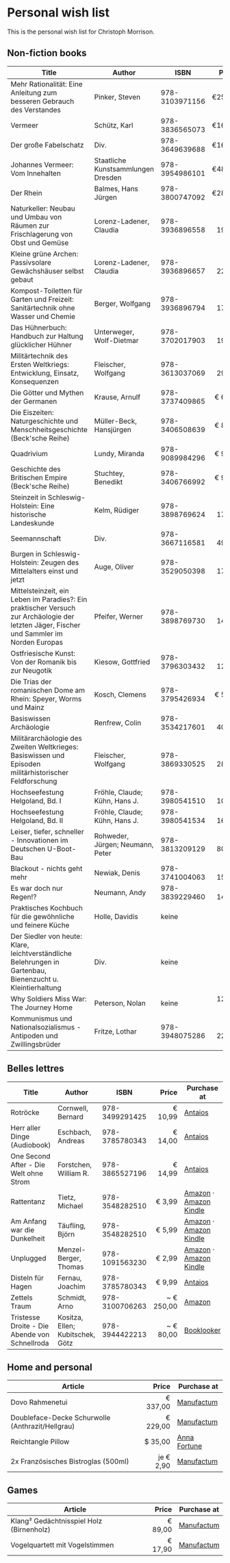 # Personal wish list
This is the personal wish list for Christoph Morrison.

## Non-fiction books
| Title                                                                                                                                     | Author                             | ISBN           |     Price | Purchase at                                                                                                                                                                        |
|-------------------------------------------------------------------------------------------------------------------------------------------|------------------------------------|----------------|----------:|------------------------------------------------------------------------------------------------------------------------------------------------------------------------------------|
| Mehr Rationalität: Eine Anleitung zum besseren Gebrauch des Verstandes                                                                    | Pinker, Steven                     | 978-3103971156 |    €25,00 | [Antaios](https://antaios.de/detail/index/sArticle/136991)                                                                                                                         |
| Vermeer                                                                                                                                   | Schütz, Karl                       | 978-3836565073 |    €16,00 | [Antaios](https://antaios.de/detail/index/sArticle/136993)                                                                                                                         |
| Der große Fabelschatz                                                                                                                     | Div.                               | 978-3649639688 |    €16,00 | [Antaios](https://antaios.de/detail/index/sArticle/136995)                                                                                                                         |
| Johannes Vermeer: Vom Innehalten                                                                                                          | Staatliche Kunstsammlungen Dresden | 978-3954986101 |    €48,00 | [Antaios](https://antaios.de/detail/index/sArticle/136998)                                                                                                                         |
| Der Rhein                                                                                                                                 | Balmes, Hans Jürgen                | 978-3800747092 |    €28,00 | [Antaios](https://antaios.de/search?addArticle=9783103974300)                                                                                                                      |
| Naturkeller: Neubau und Umbau von Räumen zur Frischlagerung von Obst und Gemüse                                                           | Lorenz-Ladener, Claudia            | 978-3936896558 |   € 19,90 | [Antaios](https://antaios.de/search?addArticle=9783936896558)                                                                                                                      |
| Kleine grüne Archen: Passivsolare Gewächshäuser selbst gebaut                                                                             | Lorenz-Ladener, Claudia            | 978-3936896657 |   € 22,90 | [Antaios](https://antaios.de/search?addArticle=9783936896657)                                                                                                                      |
| Kompost-Toiletten für Garten und Freizeit: Sanitärtechnik ohne Wasser und Chemie                                                          | Berger, Wolfgang                   | 978-3936896794 |   € 17,95 | [Antaios](https://antaios.de/search?addArticle=9783936896794)                                                                                                                      |
| Das Hühnerbuch: Handbuch zur Haltung glücklicher Hühner                                                                                   | Unterweger, Wolf-Dietmar           | 978-3702017903 |   € 19,90 | [Antaios](https://antaios.de/search?addArticle=9783702017903)                                                                                                                      |
| Militärtechnik des Ersten Weltkriegs: Entwicklung, Einsatz, Konsequenzen                                                                  | Fleischer, Wolfgang                | 978-3613037069 |   € 29,90 | [Antaios](https://antaios.de/search?addArticle=9783613037069)                                                                                                                      |
| Die Götter und Mythen der Germanen                                                                                                        | Krause, Arnulf                     | 978-3737409865 |    € 6,00 | [Antaios](https://antaios.de/search?addArticle=9783737409865)                                                                                                                      |
| Die Eiszeiten: Naturgeschichte und Menschheitsgeschichte (Beck'sche Reihe)                                                                | Müller-Beck, Hansjürgen            | 978-3406508639 |    € 8,95 | [Antaios](https://antaios.de/search?addArticle=9783406508639)                                                                                                                      |
| Quadrivium                                                                                                                                | Lundy, Miranda                     | 978-9089984296 |    € 9,95 | [Antaios](https://antaios.de/search?addArticle=978-9089984296)                                                                                                                     |
| Geschichte des Britischen Empire (Beck'sche Reihe)                                                                                        | Stuchtey, Benedikt                 | 978-3406766992 |    € 9,95 | [Antaios](https://antaios.de/search?addArticle=9783406766992)                                                                                                                      |
| Steinzeit in Schleswig-Holstein: Eine historische Landeskunde                                                                             | Kelm, Rüdiger                      | 978-3898769624 |   € 17,95 | [Antaios](https://antaios.de/search?addArticle=978-3898769624)                                                                                                                     |
| Seemannschaft                                                                                                                             | Div.                               | 978-3667116581 |   € 49,90 | [Antaios](https://antaios.de/search?addArticle=978-3667116581)                                                                                                                     |
| Burgen in Schleswig-Holstein: Zeugen des Mittelalters einst und jetzt                                                                     | Auge, Oliver                       | 978-3529050398 |   € 17,95 | [Amazon](https://smile.amazon.de/dp/3529050393/)                                                                                                                                   |
| Mittelsteinzeit, ein Leben im Paradies?: Ein praktischer Versuch zur Archäologie der letzten Jäger, Fischer und Sammler im Norden Europas | Pfeifer, Werner                    | 978-3898769730 |   € 14,95 | [Amazon](https://smile.amazon.de/dp/3898769739/)                                                                                                                                   |
| Ostfriesische Kunst: Von der Romanik bis zur Neugotik                                                                                     | Kiesow, Gottfried                  | 978-3796303432 |   € 12,89 | [Amazon](https://smile.amazon.de/dp/3796303439/)                                                                                                                                   |
| Die Trias der romanischen Dome am Rhein: Speyer, Worms und Mainz                                                                          | Kosch, Clemens                     | 978-3795426934 |    € 5,00 | [Antaios](https://antaios.de/search?addArticle=9783795426934)                                                                                                                      |
| Basiswissen Archäologie                                                                                                                   | Renfrew, Colin                     | 978-3534217601 | ~ € 40,00 | [Booklooker](https://www.booklooker.de/B%C3%BCcher/Colin-Bahn-Renfrew+Basiswissen-Arch%C3%A4ologie-Theorien-Methoden-Praxis/id/A02vav0N01ZZ8)                                      |
| Militärarchäologie des Zweiten Weltkrieges: Basiswissen und Episoden militärhistorischer Feldforschung                                    | Fleischer, Wolfgang                | 978-3869330525 |   € 28,80 | [Amazon](https://smile.amazon.de/dp/386933052X/)                                                                                                                                   |
| Hochseefestung Helgoland, Bd. I                                                                                                           | Fröhle, Claude; Kühn, Hans J.      | 978-3980541510 |   € 10,00 | [Booklooker](https://www.booklooker.de/B%C3%BCcher/Claude-K%C3%BChn-Fr%C3%B6hle+Hochseefestung-Helgoland-Eine-milit%C3%A4rhistorische-Entdeckungsreise-1890-1920/id/A02yFpIR01ZZo) |
| Hochseefestung Helgoland, Bd. II                                                                                                          | Fröhle, Claude; Kühn, Hans J.      | 978-3980541534 |   € 16,00 | [Booklooker](https://www.booklooker.de/B%C3%BCcher/Claude-K%C3%BChn-Fr%C3%B6hle+Hochseefestung-Helgoland-Eine-milit%C3%A4rhistorische-Entdeckungsreise-1934-1947/id/A01KgqOE01ZZ4) |
| Leiser, tiefer, schneller - Innovationen im Deutschen U-Boot-Bau                                                                          | Rohweder, Jürgen; Neumann, Peter   | 978-3813209129 |   € 80,00 | [Booklooker](https://www.booklooker.de/B%C3%BCcher/J%C3%BCrgen-Neumann-Rohweder+Leiser-tiefer-schneller-Innovationen-im-Deutschen-U-Boot-Bau/id/A02yB6zw01ZZf)                     |
| Blackout - nichts geht mehr                                                                                                               | Newiak, Denis                      | 978-3741004063 |   € 15,00 | Vorbestellbar bei [Beck](https://www.beck-shop.de/newiak-blackout-nichts-geht-mehr/product/33386706)                                                                               |
| Es war doch nur Regen!?                                                                                                                   | Neumann, Andy                      | 978-3839229460 |   € 14,00 | [Antaios](https://antaios.de/search?addArticle=978-3839229460)                                                                                                                     |
| Praktisches Kochbuch für die gewöhnliche und feinere Küche                                                                                | Holle, Davidis                     | keine          |      var. | [Booklooker](https://www.booklooker.de/B%C3%BCcher/Angebote/titel=Praktisches+Kochbuch+f%C3%BCr+die+gew%C3%B6hnliche+und+feinere+K%C3%BCche+unter+besonderer)                      |
| Der Siedler von heute: Klare, leichtverständliche Belehrungen in Gartenbau, Bienenzucht u. Kleintierhaltung                               | Div.                               | keine          |      var. | [Booklooker](https://www.booklooker.de/B%C3%BCcher/Angebote/titel=Der+Siedler+von+heute+Klare+leichtverst%C3%A4ndliche+Belehrungen+in+Gartenbau+Bienenzucht)                       |
| Why Soldiers Miss War: The Journey Home                                                                                                   | Peterson, Nolan                    | keine          | 12,73 € | [Kindle](https://www.amazon.de/Why-Soldiers-Miss-War-Journey-ebook/dp/B07YCVFF4R) |                                                                                                 |
| Kommunismus und Nationalsozialismus - Antipoden und Zwillingsbrüder | Fritze, Lothar                    | 978-3948075286 | € 22,00 | [Antaios](https://antaios.de/search?addArticle=978-3948075286) |


## Belles lettres
| Title                                         |Author| ISBN           |                                                                                                                                    Price | Purchase at                                                                                                                            |
|-----------------------------------------------|------|----------------|-----------:|----------------------------------------------------------------------------------------------------------------------------------------|
| Rotröcke                                      |Cornwell, Bernard| 978-3499291425 |  € 10,99 | [Antaios](https://antaios.de/search?addArticle=978-3499291425)|
| Herr aller Dinge (Audiobook)                  |Eschbach, Andreas| 978-3785780343 |€ 14,00 | [Antaios](https://antaios.de/search?addArticle=978-3785780343)|
| One Second After - Die Welt ohne Strom        |Forstchen, William R.| 978-3865527196 | € 14,99 | [Antaios](https://antaios.de/search?addArticle=978-3865527196) |
| Rattentanz                                    |Tietz, Michael| 978-3548282510 |€ 3,99 | [Amazon](https://www.amazon.de/dp/3548282512/) &middot; [Amazon Kindle](https://www.amazon.de/dp/B006YVTB2C)|
| Am Anfang war die Dunkelheit                  |Täufling, Björn| 978-3548282510 | € 5,99 | [Amazon](https://www.amazon.de/dp/3745059603/) &middot; [Amazon Kindle](https://www.amazon.de/dp/B077YC6D1M)|
| Unplugged                                     |Menzel-Berger, Thomas| 978-1091563230 | € 2,99 |[Amazon](https://www.amazon.de/dp/1091563233/) &middot; [Amazon Kindle](https://www.amazon.de/dp/B07QQNQ2CB)|
| Disteln für Hagen                             |Fernau, Joachim| 978-3785780343 |  € 9,99 | [Antaios](https://antaios.de/search?addArticle=978-3776650273)|
| Zettels Traum                                 |Schmidt, Arno| 978-3100706263 |  ~ € 250,00 | [Amazon](https://www.amazon.de/Zettels-Traum-Arno-Schmidt/dp/3100706269)|
| Tristesse Droite - Die Abende von Schnellroda |Kositza, Ellen; Kubitschek, Götz| 978-3944422213 |~ € 80,00 | [Booklooker](https://www.booklooker.de/B%C3%BCcher/Ellen-Kubitschek-Kositza+Tristesse-Droite-Die-Abende-von-Schnellroda/id/A02yfLJf01ZZd)|

## Home and personal
|Article|     Price |Purchase at|
|---|----------:|---|
|Dovo Rahmenetui|  € 337,00 |[Manufactum](https://www.manufactum.de/dovo-rahmenetui-a44117/)|
|Doubleface-Decke Schurwolle (Anthrazit/Hellgrau)|  € 229,00 |[Manufactum](https://www.manufactum.de/doubleface-decke-schurwolle-a67447/)|
|Reichtangle Pillow|   $ 35,00 |[Anna Fortune](https://www.anna-fortune.com/shop/countryballs/reichtangle/)|
|2x Französisches Bistroglas (500ml)| je € 2,90 |[Manufactum](https://www.manufactum.de/franzoesisches-bistroglas-a43848/)|

## Games
|Article|   Price |Purchase at|
|---|--------:|---|
|Klang² Gedächtnisspiel Holz (Birnenholz)| € 89,00 |[Manufactum](https://www.manufactum.de/klang-gedaechtnisspiel-holz-a204371/)|
|Vogelquartett mit Vogelstimmen| € 17,90 |[Manufactum](https://www.manufactum.de/vogelquartett-vogelstimmen-a202195/)|
